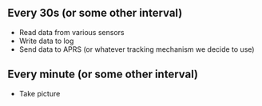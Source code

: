 ## Every 30s (or some other interval)
 * Read data from various sensors
 * Write data to log
 * Send data to APRS (or whatever tracking mechanism we decide to use)
 
## Every minute (or some other interval)
 * Take picture
